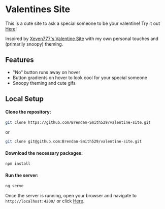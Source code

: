 # Valentines Site
This is a cute site to ask a special someone to be your valentine! 
Try it out [Here](https://valentine-site-pink.vercel.app/)!

Inspired by [Xeven777's Valentine Site](https://github.com/Xeven777/valentine) with
my own personal touches and (primarily snoopy) theming.

## Features
 - "No" button runs away on hover
 - Button gradients on hover to look cool for your special someone
 - Snoopy theming and cute gifs

## Local Setup

#### Clone the repository:

```bash
git clone https://github.com/Brendan-Smith529/valentine-site.git
```

or

```bash
git clone git@github.com:Brendan-Smith529/valentine-site.git
```

#### Download the necessary packages:

```bash
npm install
```

#### Run the server:

```bash
ng serve
```

Once the server is running, open your browser and navigate to
`http://localhost:4200/` or click [Here](http://localhost:4200/).
